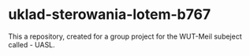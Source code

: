 # uklad-sterowania-lotem-b767
This a repository, created for a group project for the WUT-Meil subeject called -  UASL.
